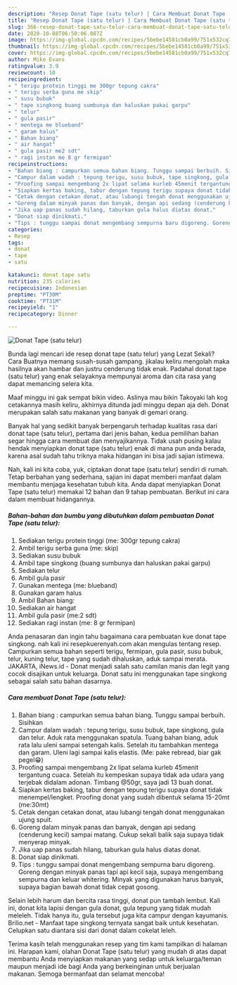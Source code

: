 ```yaml
---
description: "Resep Donat Tape (satu telur) | Cara Membuat Donat Tape (satu telur) Yang Lezat Sekali"
title: "Resep Donat Tape (satu telur) | Cara Membuat Donat Tape (satu telur) Yang Lezat Sekali"
slug: 366-resep-donat-tape-satu-telur-cara-membuat-donat-tape-satu-telur-yang-lezat-sekali
date: 2020-10-08T06:50:06.087Z
image: https://img-global.cpcdn.com/recipes/5bebe14581cb0a99/751x532cq70/donat-tape-satu-telur-foto-resep-utama.jpg
thumbnail: https://img-global.cpcdn.com/recipes/5bebe14581cb0a99/751x532cq70/donat-tape-satu-telur-foto-resep-utama.jpg
cover: https://img-global.cpcdn.com/recipes/5bebe14581cb0a99/751x532cq70/donat-tape-satu-telur-foto-resep-utama.jpg
author: Mike Evans
ratingvalue: 3.9
reviewcount: 10
recipeingredient:
- " terigu protein tinggi me 300gr tepung cakra"
- " terigu serba guna me skip"
- " susu bubuk"
- " tape singkong buang sumbunya dan haluskan pakai garpu"
- " telur"
- " gula pasir"
- " mentega me blueband"
- " garam halus"
- " Bahan biang"
- " air hangat"
- " gula pasir me2 sdt"
- " ragi instan me 8 gr fermipan"
recipeinstructions:
- "Bahan biang : campurkan semua bahan biang. Tunggu sampai berbuih. Sisihkan"
- "Campur dalam wadah : tepung terigu, susu bubuk, tape singkong, gula dan telur. Aduk rata menggunakan spatula. Tuang bahan biang, aduk rata lalu uleni sampai setengah kalis. Setelah itu tambahkan mentega dan garam. Uleni lagi sampai kalis elastis. (Me: pake rebread, biar gak pegel😁)"
- "Proofing sampai mengembang 2x lipat selama kurleb 45menit tergantung cuaca. Setelah itu kempeskan supaya tidak ada udara yang terjebak didalam adonan. Timbang @50gr, saya jadi 13 buah donat."
- "Siapkan kertas baking, tabur dengan tepung terigu supaya donat tidak menempel/lengket. Proofing donat yang sudah dibentuk selama 15-20mt (me:30mt)"
- "Cetak dengan cetakan donat, atau lubangi tengah donat menggunakan ujung spuit."
- "Goreng dalam minyak panas dan banyak, dengan api sedang (cenderung kecil) sampai matang. Cukup sekali balik saja supaya tidak menyerap minyak."
- "Jika uap panas sudah hilang, taburkan gula halus diatas donat."
- "Donat siap dinikmati."
- "Tips : tunggu sampai donat mengembang sempurna baru digoreng. Goreng dengan minyak panas tapi api kecil saja, supaya mengembang sempurna dan keluar whitering. Minyak yang digunakan harus banyak, supaya bagian bawah donat tidak cepat gosong."
categories:
- Resep
tags:
- donat
- tape
- satu

katakunci: donat tape satu 
nutrition: 235 calories
recipecuisine: Indonesian
preptime: "PT30M"
cooktime: "PT31M"
recipeyield: "1"
recipecategory: Dinner

---
```



![Donat Tape (satu telur)](https://img-global.cpcdn.com/recipes/5bebe14581cb0a99/751x532cq70/donat-tape-satu-telur-foto-resep-utama.jpg)

Bunda lagi mencari ide resep donat tape (satu telur) yang Lezat Sekali? Cara Buatnya memang susah-susah gampang. jikalau keliru mengolah maka hasilnya akan hambar dan justru cenderung tidak enak. Padahal donat tape (satu telur) yang enak selayaknya mempunyai aroma dan cita rasa yang dapat memancing selera kita.

Maaf minggu ini gak sempat bikin video. Aslinya mau bikin Takoyaki lah kog cetakannya masih keliru, akhirnya ditunda jadi minggu depan aja deh. Donat merupakan salah satu makanan yang banyak di gemari orang.

Banyak hal yang sedikit banyak berpengaruh terhadap kualitas rasa dari donat tape (satu telur), pertama dari jenis bahan, kedua pemilihan bahan segar hingga cara membuat dan menyajikannya. Tidak usah pusing kalau hendak menyiapkan donat tape (satu telur) enak di mana pun anda berada, karena asal sudah tahu triknya maka hidangan ini bisa jadi sajian istimewa.


Nah, kali ini kita coba, yuk, ciptakan donat tape (satu telur) sendiri di rumah. Tetap berbahan yang sederhana, sajian ini dapat memberi manfaat dalam membantu menjaga kesehatan tubuh kita. Anda dapat menyiapkan Donat Tape (satu telur) memakai 12 bahan dan 9 tahap pembuatan. Berikut ini cara dalam membuat hidangannya.

<!--inarticleads1-->

##### Bahan-bahan dan bumbu yang dibutuhkan dalam pembuatan Donat Tape (satu telur):

1. Sediakan  terigu protein tinggi (me: 300gr tepung cakra)
1. Ambil  terigu serba guna (me: skip)
1. Sediakan  susu bubuk
1. Ambil  tape singkong (buang sumbunya dan haluskan pakai garpu)
1. Sediakan  telur
1. Ambil  gula pasir
1. Gunakan  mentega (me: blueband)
1. Gunakan  garam halus
1. Ambil  Bahan biang:
1. Sediakan  air hangat
1. Ambil  gula pasir (me:2 sdt)
1. Sediakan  ragi instan (me: 8 gr fermipan)


Anda penasaran dan ingin tahu bagaimana cara pembuatan kue donat tape singkong. nah kali ini resepkuerenyah.com akan mengulas tentang resep. Campurkan semua bahan seperti terigu, fermipan, gula pasir, susu bubuk, telur, kuning telur, tape yang sudah dihaluskan, aduk sampai merata. JAKARTA, iNews.id - Donat menjadi salah satu camilan manis dan legit yang cocok disajikan untuk keluarga. Donat satu ini menggunakan tape singkong sebagai salah satu bahan dasarnya. 

<!--inarticleads2-->

##### Cara membuat Donat Tape (satu telur):

1. Bahan biang : campurkan semua bahan biang. Tunggu sampai berbuih. Sisihkan
1. Campur dalam wadah : tepung terigu, susu bubuk, tape singkong, gula dan telur. Aduk rata menggunakan spatula. Tuang bahan biang, aduk rata lalu uleni sampai setengah kalis. Setelah itu tambahkan mentega dan garam. Uleni lagi sampai kalis elastis. (Me: pake rebread, biar gak pegel😁)
1. Proofing sampai mengembang 2x lipat selama kurleb 45menit tergantung cuaca. Setelah itu kempeskan supaya tidak ada udara yang terjebak didalam adonan. Timbang @50gr, saya jadi 13 buah donat.
1. Siapkan kertas baking, tabur dengan tepung terigu supaya donat tidak menempel/lengket. Proofing donat yang sudah dibentuk selama 15-20mt (me:30mt)
1. Cetak dengan cetakan donat, atau lubangi tengah donat menggunakan ujung spuit.
1. Goreng dalam minyak panas dan banyak, dengan api sedang (cenderung kecil) sampai matang. Cukup sekali balik saja supaya tidak menyerap minyak.
1. Jika uap panas sudah hilang, taburkan gula halus diatas donat.
1. Donat siap dinikmati.
1. Tips : tunggu sampai donat mengembang sempurna baru digoreng. Goreng dengan minyak panas tapi api kecil saja, supaya mengembang sempurna dan keluar whitering. Minyak yang digunakan harus banyak, supaya bagian bawah donat tidak cepat gosong.


Selain lebih harum dan bercita rasa tinggi, donat pun tambah lembut. Kali ini, donat kita lapisi dengan gula donat, gula tepung yang tidak mudah meleleh. Tidak hanya itu, gula tersebut juga kita campur dengan kayumanis. Brilio.net - Manfaat tape singkong ternyata sangat baik untuk kesehatan. Celupkan satu diantara sisi dari donat dalam cokelat leleh. 

Terima kasih telah menggunakan resep yang tim kami tampilkan di halaman ini. Harapan kami, olahan Donat Tape (satu telur) yang mudah di atas dapat membantu Anda menyiapkan makanan yang sedap untuk keluarga/teman maupun menjadi ide bagi Anda yang berkeinginan untuk berjualan makanan. Semoga bermanfaat dan selamat mencoba!
